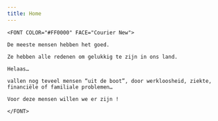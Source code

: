 ```yaml
---
title: Home
---
```

```
<FONT COLOR="#FF0000" FACE="Courier New">
```

```
De meeste mensen hebben het goed. 
```

```
Ze hebben alle redenen om gelukkig te zijn in ons land.
```

```
Helaas…
```

```
vallen nog teveel mensen “uit de boot”, door werkloosheid, ziekte, financiële of familiale problemen…
```

```
Voor deze mensen willen we er zijn !
```

```
</FONT>
```
